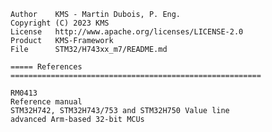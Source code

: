 
    Author    KMS - Martin Dubois, P. Eng.
    Copyright (C) 2023 KMS
    License   http://www.apache.org/licenses/LICENSE-2.0
    Product   KMS-Framework
    File      STM32/H743xx_m7/README.md

    ===== References ========================================================

    RM0413
    Reference manual
    STM32H742, STM32H743/753 and STM32H750 Value line
    advanced Arm-based 32-bit MCUs
